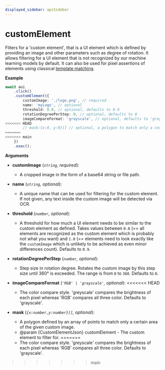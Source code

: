 ```yaml
---
displayed_sidebar: apiSidebar
---
```

# customElement

<span class="theme-doc-version-badge badge badge--secondary"></span>

Filters for a 'custom element', that is a UI element which is defined by providing an image and other parameters such as degree of rotation. It allows filtering for a UI element that is not recognized by our machine learning models by default. It can also be used for pixel assertions of elements using classical [template matching](https://en.wikipedia.org/wiki/Template_matching).

**Example**
```typescript
await aui
    .click()
    .customElement({
        customImage: './logo.png', // required
        name: 'myLogo', // optional
        threshold: 0.9, // optional, defaults to 0.9
        rotationDegreePerStep: 0, // optional, defaults to 0
        imageCompareFormat: 'grayscale', // optional, defaults to 'grayscale'
<<<<<<< HEAD
        // mask:{x:0, y:0}[] // optional, a polygon to match only a certain area of the custom element
=======
>>>>>>> main
    })
    .exec();
```

**Arguments**

- **customImage** (*`string`, required*):
    - A cropped image in the form of a base64 string or file path.
- **name** (*`string`, optional*):
    - A unique name that can be used for filtering for the custom element. If not given, any text inside the custom image will be detected via OCR.
- **threshold** (*`number`, optional*):
    - A threshold for how much a UI element needs to be similar to the custom element as defined. Takes values between `0.0` (== all elements are recognized as the custom element which is probably not what you want) and `1.0` (== elements need to look exactly like the `customImage` which is unlikely to be achieved as even minor differences count). Defaults to `0.9`.
- **rotationDegreePerStep** (*`number`, optional*):
    - Step size in rotation degree. Rotates the custom image by this step size until 360° is exceeded. The range is from `0` to `360`. Defaults to `0`.
- **imageCompareFormat** (*`'RGB' | 'grayscale'`, optional*):
<<<<<<< HEAD
    - The color compare style. 'greyscale' compares the brightness of each pixel whereas 'RGB' compares all three color. Defaults to 'grayscale'.
- **mask** (*`{x:number,y:number}[]`, optional*):
    - A polygon defined by an array of points to match only a certain area of the given custom image.


   * @param {CustomElementJson} customElement - The custom element to filter for.
=======
    - The color compare style. 'greyscale' compares the brightness of each pixel whereas 'RGB' compares all three color. Defaults to 'grayscale'.
>>>>>>> main
